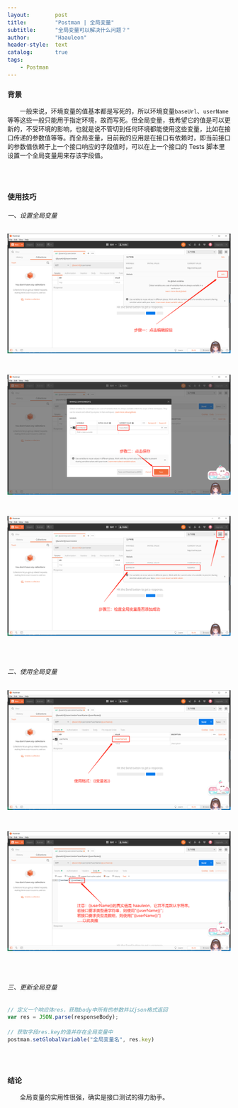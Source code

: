 ```yaml
---
layout:        post
title:         "Postman | 全局变量"
subtitle:      "全局变量可以解决什么问题？"
author:        "Haauleon"
header-style:  text
catalog:       true
tags:
    - Postman
---
```


### 背景
&emsp;&emsp;一般来说，环境变量的值基本都是写死的，所以环境变量`baseUrl`、`userName`等等这些一般只能用于指定环境，故而写死。但全局变量，我希望它的值是可以更新的，不受环境的影响，也就是说不管切到任何环境都能使用这些变量，比如在接口传递的参数值等等。而全局变量，目前我的应用是在接口有依赖时，即当前接口的参数值依赖于上一个接口响应的字段值时，可以在上一个接口的 Tests 脚本里设置一个全局变量用来存该字段值。          

<br><br>

### 使用技巧
###### 一、设置全局变量
![](\img\in-post\post-postman\2021-04-12-postman-global-1.png)         

<br>

![](\img\in-post\post-postman\2021-04-12-postman-global-2.png)        

<br>

![](\img\in-post\post-postman\2021-04-12-postman-global-3.png)     

<br><br>

###### 二、使用全局变量
![](\img\in-post\post-postman\2021-04-12-postman-global-4.png)         

<br>

![](\img\in-post\post-postman\2021-04-12-postman-global-5.png)     

<br><br>

###### 三、更新全局变量     
```js
// 定义一个响应体res，获取body中所有的参数并以json格式返回
var res = JSON.parse(responseBody);

// 获取字段res.key的值并存在全局变量中
postman.setGlobalVariable("全局变量名", res.key)
```

<br><br>

### 结论
&emsp;&emsp;全局变量的实用性很强，确实是接口测试的得力助手。 